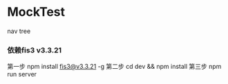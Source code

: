 # MockTest
nav tree
### 依赖fis3 v3.3.21
第一步
npm install fis3@v3.3.21 -g
第二步
cd dev && npm install 
第三步
npm run server
